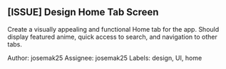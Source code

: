 ## [ISSUE] Design Home Tab Screen

Create a visually appealing and functional Home tab for the app. Should display featured anime, quick access to search, and navigation to other tabs.

Author: josemak25
Assignee: josemak25
Labels: design, UI, home
